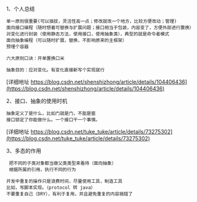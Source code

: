 
1、个人总结
```
单一原则很重要(可以插拔，灵活性高一点；修改就改一个地方，比较方便改动；管理)
面向接口编程（随时想着可替换与扩展问题；接口相当于包装，内容变了，方便外部进行置换）
对变化进行封装（使用静态方法，使用接口，使用抽象类），典型的就是命令者模式
面向抽象编程（可以随时扩展，替换，不影响原来的主框架）
预埋个容器

六大原则口诀：开单置换口米

抽象目的：应对变化。有变化直接新写个实现就行
```
[详细地址 https://blog.csdn.net/shenshizhong/article/details/104406436](https://blog.csdn.net/shenshizhong/article/details/104406436)

2、接口、抽象的使用时机
```
抽象定义了是什么，比如门就是门，不能是窗
接口锁定了你能做什么。一个接口干一个事情。
```
[详细地址 https://blog.csdn.net/tuke_tuke/article/details/73275302](https://blog.csdn.net/tuke_tuke/article/details/73275302)

3、多态的作用
```
 把不同的子类对象都当做父类类型来看待（面向抽象）
 根据所属的引用，执行不同的行为
```
```
开发中重复的操作只是浪费时间，尽量使用工具，制造工具
比如，写脚本实现。（protocol 转 java）
不要重复自己（DRY），有利于复用，并且避免重复的内容搞错了
```
